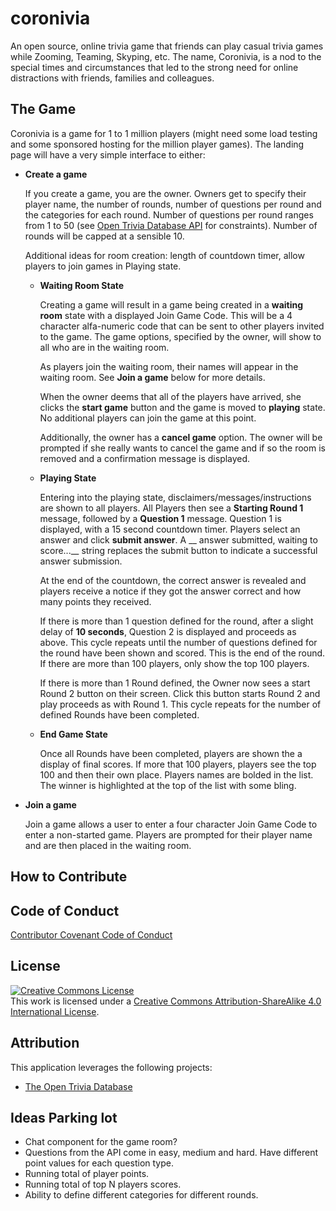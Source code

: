 # coronivia
An open source, online trivia game that friends can play casual trivia games while Zooming, Teaming, Skyping, etc. The name, Coronivia, is a nod to the special times and circumstances that led to the strong need for online distractions with friends, families and colleagues. 

## The Game
Coronivia is a game for 1 to 1 million players (might need some load testing and some sponsored hosting for the million player games). The landing page will have a very simple interface to either:
* __Create a game__

    If you create a game, you are the owner.  Owners get to specify their player name, the number of rounds, number of questions per round and the categories for each round. Number of questions per round ranges from 1 to 50 (see [Open Trivia Database API](https://opentdb.com/) for constraints). Number of rounds will be capped at a sensible 10.

    Additional ideas for room creation: length of countdown timer, allow players to join games in Playing state.

    * __Waiting Room State__
    
        Creating a game will result in a game being created in a __waiting room__ state with a displayed Join Game Code.  This will be a 4 character alfa-numeric code that can be sent to other players invited to the game. The game options, specified by the owner, will show to all who are in the waiting room.

        As players join the waiting room, their names will appear in the waiting room. See __Join a game__ below for more details.              
        
        When the owner deems that all of the players have arrived, she clicks the __start game__ button and the game is moved to __playing__ state. No additional players can join the game at this point. 

        Additionally, the owner has a __cancel game__ option. The owner will be prompted if she really wants to cancel the game and if so the room is removed and a confirmation message is displayed.

    * __Playing State__

        Entering into the playing state, disclaimers/messages/instructions are shown to all players.  All Players then see a __Starting Round 1__ message, followed by a __Question 1__ message. Question 1 is displayed, with a 15 second countdown timer. Players select an answer and click __submit answer__. A __ answer submitted, waiting to score...__ string replaces the submit button to indicate a successful answer submission.

        At the end of the countdown, the correct answer is revealed and players receive a notice if they got the answer correct and how many points they received.

        If there is more than 1 question defined for the round, after a slight delay of __10 seconds__, Question 2 is displayed and proceeds as above.  This cycle repeats until the number of questions defined for the round have been shown and scored. This is the end of the round. If there are more than 100 players, only show the top 100 players.

        If there is more than 1 Round defined, the Owner now sees a start Round 2 button on their screen.  Click this button starts Round 2 and play proceeds as with Round 1.  This cycle repeats for the number of defined Rounds have been completed.

    * __End Game State__

        Once all Rounds have been completed, players are shown the a display of final scores.  If more that 100 players, players see the top 100 and then their own place. Players names are bolded in the list. The winner is highlighted at the top of the list with some bling. 
        

* __Join a game__

    Join a game allows a user to enter a four character Join Game Code to enter a non-started game. Players are prompted for their player name and are then placed in the waiting room.

## How to Contribute

## Code of Conduct
[Contributor Covenant Code of Conduct](/code_of_conduct.md)

## License 
[![Creative Commons License](https://i.creativecommons.org/l/by-sa/4.0/88x31.png)](http://creativecommons.org/licenses/by-sa/4.0/)  
This work is licensed under a [Creative Commons Attribution-ShareAlike 4.0 International License](http://creativecommons.org/licenses/by-sa/4.0/).

## Attribution
This application leverages the following projects:
* [The Open Trivia Database](https://opentdb.com/)

## Ideas Parking lot
* Chat component for the game room?
* Questions from the API come in easy, medium and hard.  Have different point values for each question type.
* Running total of player points.
* Running total of top N players scores.
* Ability to define different categories for different rounds.